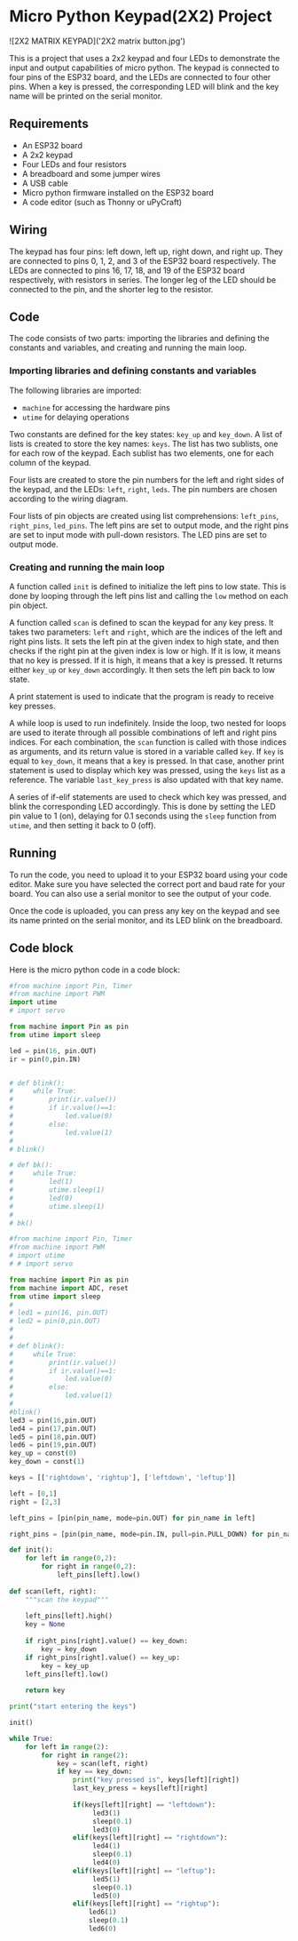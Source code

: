 # Micro Python Keypad(2X2) Project

![2X2 MATRIX KEYPAD]('2X2 matrix button.jpg')

This is a project that uses a 2x2 keypad and four LEDs to demonstrate the input and output capabilities of micro python. The keypad is connected to four pins of the ESP32 board, and the LEDs are connected to four other pins. When a key is pressed, the corresponding LED will blink and the key name will be printed on the serial monitor.

## Requirements

- An ESP32 board
- A 2x2 keypad
- Four LEDs and four resistors
- A breadboard and some jumper wires
- A USB cable
- Micro python firmware installed on the ESP32 board
- A code editor (such as Thonny or uPyCraft)

## Wiring

The keypad has four pins: left down, left up, right down, and right up. They are connected to pins 0, 1, 2, and 3 of the ESP32 board respectively. The LEDs are connected to pins 16, 17, 18, and 19 of the ESP32 board respectively, with resistors in series. The longer leg of the LED should be connected to the pin, and the shorter leg to the resistor.

## Code

The code consists of two parts: importing the libraries and defining the constants and variables, and creating and running the main loop.

### Importing libraries and defining constants and variables

The following libraries are imported:

- `machine` for accessing the hardware pins
- `utime` for delaying operations

Two constants are defined for the key states: `key_up` and `key_down`. A list of lists is created to store the key names: `keys`. The list has two sublists, one for each row of the keypad. Each sublist has two elements, one for each column of the keypad.

Four lists are created to store the pin numbers for the left and right sides of the keypad, and the LEDs: `left`, `right`, `leds`. The pin numbers are chosen according to the wiring diagram.

Four lists of pin objects are created using list comprehensions: `left_pins`, `right_pins`, `led_pins`. The left pins are set to output mode, and the right pins are set to input mode with pull-down resistors. The LED pins are set to output mode.

### Creating and running the main loop

A function called `init` is defined to initialize the left pins to low state. This is done by looping through the left pins list and calling the `low` method on each pin object.

A function called `scan` is defined to scan the keypad for any key press. It takes two parameters: `left` and `right`, which are the indices of the left and right pins lists. It sets the left pin at the given index to high state, and then checks if the right pin at the given index is low or high. If it is low, it means that no key is pressed. If it is high, it means that a key is pressed. It returns either `key_up` or `key_down` accordingly. It then sets the left pin back to low state.

A print statement is used to indicate that the program is ready to receive key presses.

A while loop is used to run indefinitely. Inside the loop, two nested for loops are used to iterate through all possible combinations of left and right pins indices. For each combination, the `scan` function is called with those indices as arguments, and its return value is stored in a variable called `key`. If `key` is equal to `key_down`, it means that a key is pressed. In that case, another print statement is used to display which key was pressed, using the `keys` list as a reference. The variable `last_key_press` is also updated with that key name.

A series of if-elif statements are used to check which key was pressed, and blink the corresponding LED accordingly. This is done by setting the LED pin value to 1 (on), delaying for 0.1 seconds using the `sleep` function from `utime`, and then setting it back to 0 (off).

## Running

To run the code, you need to upload it to your ESP32 board using your code editor. Make sure you have selected the correct port and baud rate for your board. You can also use a serial monitor to see the output of your code.

Once the code is uploaded, you can press any key on the keypad and see its name printed on the serial monitor, and its LED blink on the breadboard.

## Code block

Here is the micro python code in a code block:

```python
#from machine import Pin, Timer
#from machine import PWM
import utime
# import servo 

from machine import Pin as pin
from utime import sleep

led = pin(16, pin.OUT)
ir = pin(0,pin.IN)


# def blink():
#     while True:
#         print(ir.value())
#         if ir.value()==1:
#             led.value(0)
#         else:
#             led.value(1)
# 
# blink()

# def bk():
#     while True:
#         led(1)
#         utime.sleep(1)
#         led(0)
#         utime.sleep(1)
#         
# bk()

#from machine import Pin, Timer
#from machine import PWM
# import utime
# # import servo 

from machine import Pin as pin
from machine import ADC, reset
from utime import sleep
# 
# led1 = pin(16, pin.OUT)
# led2 = pin(0,pin.OUT)
# 
# 
# def blink():
#     while True:
#         print(ir.value())
#         if ir.value()==1:
#             led.value(0)
#         else:
#             led.value(1)
# 
#blink()
led3 = pin(16,pin.OUT)
led4 = pin(17,pin.OUT)
led5 = pin(18,pin.OUT)
led6 = pin(19,pin.OUT)
key_up = const(0)
key_down = const(1)

keys = [['rightdown', 'rightup'], ['leftdown', 'leftup']]

left = [0,1]
right = [2,3]

left_pins = [pin(pin_name, mode=pin.OUT) for pin_name in left]

right_pins = [pin(pin_name, mode=pin.IN, pull=pin.PULL_DOWN) for pin_name in right]

def init():
    for left in range(0,2):
        for right in range(0,2):
            left_pins[left].low()
            
def scan(left, right):
    """scan the keypad"""
    
    left_pins[left].high()
    key = None
    
    if right_pins[right].value() == key_down:
        key = key_down
    if right_pins[right].value() == key_up:
        key = key_up
    left_pins[left].low()
    
    return key

print("start entering the keys")

init()

while True:
    for left in range(2):
        for right in range(2):
            key = scan(left, right)
            if key == key_down:
                print("key pressed is", keys[left][right])
                last_key_press = keys[left][right]
                
                if(keys[left][right] == "leftdown"):
                     led3(1)
                     sleep(0.1)
                     led3(0)
                elif(keys[left][right] == "rightdown"):
                     led4(1)
                     sleep(0.1)
                     led4(0)
                elif(keys[left][right] == "leftup"):
                     led5(1)
                     sleep(0.1)
                     led5(0)
                elif(keys[left][right] == "rightup"):
                    led6(1) 
                    sleep(0.1)
                    led6(0)

```
